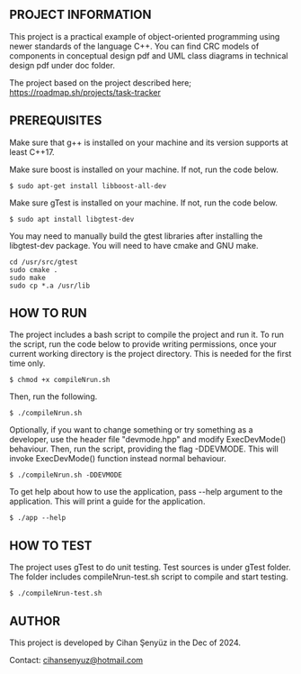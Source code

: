 ## PROJECT INFORMATION
This project is a practical example of object-oriented programming using newer standards of the language C++.
You can find CRC models of components in conceptual design pdf and UML class diagrams in technical design pdf
under doc folder.

The project based on the project described here; https://roadmap.sh/projects/task-tracker

## PREREQUISITES
Make sure that g++ is installed on your machine and its version supports at least C++17.

Make sure boost is installed on your machine. If not, run the code below.

`$ sudo apt-get install libboost-all-dev`

Make sure gTest is installed on your machine. If not, run the code below.

`$ sudo apt install libgtest-dev`

You may need to manually build the gtest libraries after installing the libgtest-dev package. You will need to have cmake and GNU make.

```
cd /usr/src/gtest
sudo cmake .
sudo make
sudo cp *.a /usr/lib
```

## HOW TO RUN
The project includes a bash script to compile the project and run it. To run the script,
run the code below to provide writing permissions, once your current working directory is the project directory.
This is needed for the first time only.

`$ chmod +x compileNrun.sh`

Then, run the following.

`$ ./compileNrun.sh`

Optionally, if you want to change something or try something as a developer,
use the header file "devmode.hpp" and modify ExecDevMode() behaviour. Then,
run the script, providing the flag -DDEVMODE. This will invoke ExecDevMode()
function instead normal behaviour.

`$ ./compileNrun.sh -DDEVMODE`

To get help about how to use the application, pass --help argument to the application.
This will print a guide for the application.

`$ ./app --help`

## HOW TO TEST
The project uses gTest to do unit testing. Test sources is under gTest folder.
The folder includes compileNrun-test.sh script to compile and start testing.

`$ ./compileNrun-test.sh`

## AUTHOR
This project is developed by Cihan Şenyüz in the Dec of 2024.

Contact: cihansenyuz@hotmail.com
